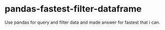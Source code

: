 # pandas-fastest-filter-dataframe
Use pandas for query and filter data and made answer for fastest that i can.
